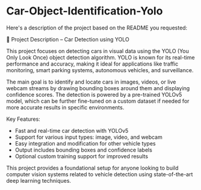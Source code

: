 # Car-Object-Identification-Yolo

Here's a description of the project based on the README you requested:

📌 Project Description – Car Detection using YOLO

This project focuses on detecting cars in visual data using the YOLO (You Only Look Once) object detection algorithm. YOLO is known for its real-time performance and accuracy, making it ideal for applications like traffic monitoring, smart parking systems, autonomous vehicles, and surveillance.

The main goal is to identify and locate cars in images, videos, or live webcam streams by drawing bounding boxes around them and displaying confidence scores. The detection is powered by a pre-trained YOLOv5 model, which can be further fine-tuned on a custom dataset if needed for more accurate results in specific environments.

Key Features:

* Fast and real-time car detection with YOLOv5
* Support for various input types: image, video, and webcam
* Easy integration and modification for other vehicle types
* Output includes bounding boxes and confidence labels
* Optional custom training support for improved results

This project provides a foundational setup for anyone looking to build computer vision systems related to vehicle detection using state-of-the-art deep learning techniques.
